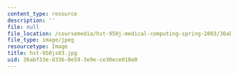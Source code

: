 ```yaml
---
content_type: resource
description: ''
file: null
file_location: /coursemedia/hst-950j-medical-computing-spring-2003/36abf33ed3360e593e9ece30ece018e0_hst-950js03.jpg
file_type: image/jpeg
resourcetype: Image
title: hst-950js03.jpg
uid: 36abf33e-d336-0e59-3e9e-ce30ece018e0
---
```

